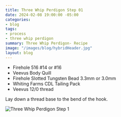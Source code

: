 ```yaml
---
title: Three Whip Perdigon Step 01
date: 2024-02-08 19:00:00 -05:00
categories:
- blog
tags:
- process
- three whip perdigon
summary: Three Whip Perdigon- Recipe
image: "/images/blog/hybridHeader.jpg"
layout: blog
---
```


* Firehole 516 #14 or #16
* Veevus Body Quill
* Firehole Slotted Tungsten Bead 3.3mm or 3.0mm
* Whiting Farms CDL Tailing Pack
* Veevus 12/0 thread

Lay down a thread base to the bend of the hook.

![Three Whip Perdigon Step 1](https://effectiveflybox.github.io/images/posts/2024-02-09-threeWhipPerdigonStep01.jpg "Three Whip Perdigon Step 01")